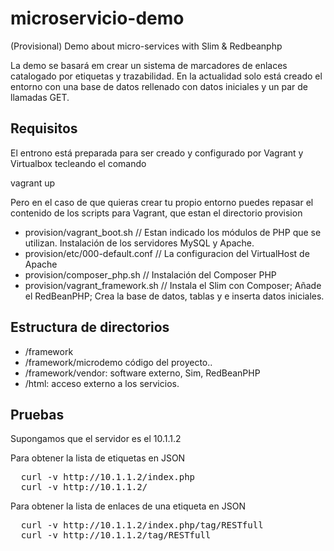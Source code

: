 # microservicio-demo
(Provisional) Demo about micro-services with Slim &amp;  Redbeanphp

La demo se basará em crear un sistema de marcadores de enlaces catalogado por etiquetas y trazabilidad. En la actualidad solo está creado el entorno con una base de datos rellenado con datos iniciales y un par de llamadas GET.

## Requisitos

El entrono está preparada para ser creado y configurado por Vagrant y Virtualbox tecleando el comando

 vagrant up

Pero en el caso de que quieras crear tu propio entorno puedes repasar el contenido de los scripts para Vagrant, que estan el directorio provision
* provision/vagrant_boot.sh // Estan indicado los módulos de PHP que se utilizan. Instalación de los servidores MySQL y Apache.
* provision/etc/000-default.conf // La configuracion del VirtualHost de Apache
* provision/composer_php.sh // Instalación del Composer PHP
* provision/vagrant_framework.sh // Instala el Slim con Composer; Añade el RedBeanPHP; Crea la base de datos, tablas y e inserta datos iniciales.

## Estructura de directorios
* /framework
* /framework/microdemo código del proyecto..
* /framework/vendor: software externo, Sim, RedBeanPHP
* /html: acceso externo a los servicios.

## Pruebas

Supongamos que el servidor es el 10.1.1.2

Para obtener la lista de etiquetas en JSON
<pre>
  curl -v http://10.1.1.2/index.php
  curl -v http://10.1.1.2/
</pre>
Para obtener la lista de enlaces de una etiqueta en JSON
<pre>
  curl -v http://10.1.1.2/index.php/tag/RESTfull
  curl -v http://10.1.1.2/tag/RESTfull
</pre>
